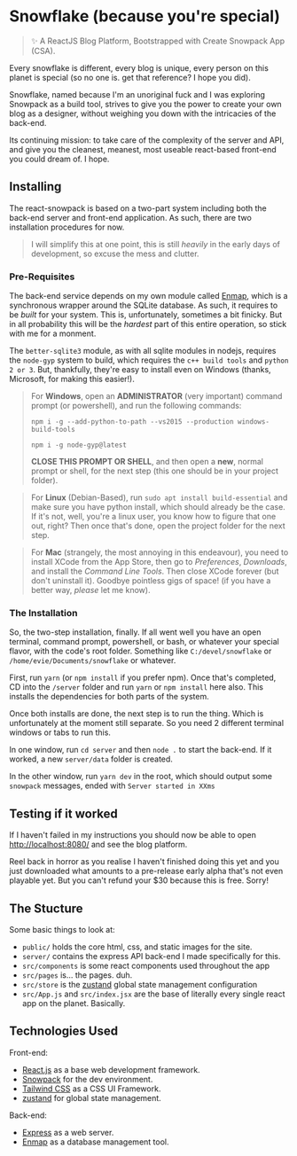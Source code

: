 # Snowflake (because you're special)

> ✨ A ReactJS Blog Platform, Bootstrapped with Create Snowpack App (CSA).

Every snowflake is different, every blog is unique, every person on this planet is special (so no one is. get that reference? I hope you did).

Snowflake, named because I'm an unoriginal fuck and I was exploring Snowpack as a build tool, strives to give you the power to create your own blog as a designer, without weighing you down with the intricacies of the back-end.

Its continuing mission: to take care of the complexity of the server and API, and give you the cleanest, meanest, most useable react-based front-end you could dream of. I hope.

## Installing

The react-snowpack is based on a two-part system including both the back-end server and front-end application. As such, there are two installation procedures for now.

> I will simplify this at one point, this is still _heavily_ in the early days of development, so excuse the mess and clutter.

### Pre-Requisites

The back-end service depends on my own module called [Enmap](https://enmap.evie.dev/), which is a synchronous wrapper around the SQLite database. As such, it requires to be _built_ for your system. This is, unfortunately, sometimes a bit finicky. But in all probability this will be the _hardest_ part of this entire operation, so stick with me for a monment.

The `better-sqlite3` module, as with all sqlite modules in nodejs, requires the `node-gyp` system to build, which requires the `c++ build tools` and `python 2 or 3`. But, thankfully, they're easy to install even on Windows (thanks, Microsoft, for making this easier!).

> For **Windows**, open an **ADMINISTRATOR** (very important) command prompt (or powershell), and run the following commands:
>
> ```
> npm i -g --add-python-to-path --vs2015 --production windows-build-tools
>
> npm i -g node-gyp@latest
> ```
>
> **CLOSE THIS PROMPT OR SHELL**, and then open a **new**, normal prompt or shell, for the next step (this one should be in your project folder).

> For **Linux** (Debian-Based), run `sudo apt install build-essential` and make sure you have python install, which should already be the case. If it's not, well, you're a linux user, you know how to figure that one out, right? Then once that's done, open the project folder for the next step.

> For **Mac** (strangely, the most annoying in this endeavour), you need to install XCode from the App Store, then go to _Preferences_, _Downloads_, and install the _Command Line Tools_. Then close XCode forever (but don't uninstall it). Goodbye pointless gigs of space! (if you have a better way, _please_ let me know).

### The Installation

So, the two-step installation, finally. If all went well you have an open terminal, command prompt, powershell, or bash, or whatever your special flavor, with the code's root folder. Something like `C:/devel/snowflake` or `/home/evie/Documents/snowflake` or whatever.

First, run `yarn` (or `npm install` if you prefer npm). Once that's completed, CD into the `/server` folder and run `yarn` or `npm install` here also. This installs the dependencies for both parts of the system.

Once both installs are done, the next step is to run the thing. Which is unfortunately at the moment still separate. So you need 2 different terminal windows or tabs to run this.

In one window, run `cd server` and then `node .` to start the back-end. If it worked, a new `server/data` folder is created.

In the other window, run `yarn dev` in the root, which should output some `snowpack` messages, ended with `Server started in XXms`

## Testing if it worked

If I haven't failed in my instructions you should now be able to open [http://localhost:8080/](http://localhost:8080/) and see the blog platform.

Reel back in horror as you realise I haven't finished doing this yet and you just downloaded what amounts to a pre-release early alpha that's not even playable yet. But you can't refund your $30 because this is free. Sorry!

## The Stucture

Some basic things to look at:

- `public/` holds the core html, css, and static images for the site.
- `server/` contains the express API back-end I made specifically for this.
- `src/components` is some react components used throughout the app
- `src/pages` is... the pages. duh.
- `src/store` is the [zustand](https://github.com/pmndrs/zustand) global state management configuration
- `src/App.js` and `src/index.jsx` are the base of literally every single react app on the planet. Basically.

## Technologies Used

Front-end:

- [React.js](https://reactjs.org/) as a base web development framework.
- [Snowpack](https://www.snowpack.dev/) for the dev environment.
- [Tailwind CSS](https://tailwindcss.com/) as a CSS UI Framework.
- [zustand](https://github.com/pmndrs/zustand) for global state management.

Back-end:

- [Express](https://expressjs.com/) as a web server.
- [Enmap](https://enmap.evie.dev/) as a database management tool.
